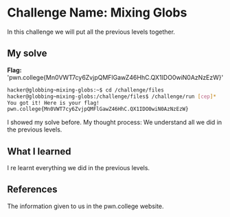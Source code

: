 # Challenge Name: Mixing Globs
In this challenge we will put all the previous levels together.
## My solve
**Flag:** 'pwn.college{Mn0VWT7cy6ZvjpQMFlGawZ46HhC.QX1IDO0wiN0AzNzEzW}'
```bash
hacker@globbing~mixing-globs:~$ cd /challenge/files
hacker@globbing~mixing-globs:/challenge/files$ /challenge/run [cep]*
You got it! Here is your flag!
pwn.college{Mn0VWT7cy6ZvjpQMFlGawZ46HhC.QX1IDO0wiN0AzNzEzW}
```

I showed my solve before.
My thought process: We understand all we did in the previous levels.

## What I learned
I re learnt everything we did in the previous levels.
## References
The information given to us in the pwn.college website.

